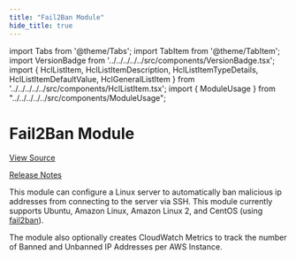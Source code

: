 ```yaml
---
title: "Fail2Ban Module"
hide_title: true
---
```


import Tabs from '@theme/Tabs';
import TabItem from '@theme/TabItem';
import VersionBadge from '../../../../../src/components/VersionBadge.tsx';
import { HclListItem, HclListItemDescription, HclListItemTypeDetails, HclListItemDefaultValue, HclGeneralListItem } from '../../../../../src/components/HclListItem.tsx';
import { ModuleUsage } from "../../../../../src/components/ModuleUsage";

<VersionBadge repoTitle="Security Modules" version="0.68.6" lastModifiedVersion="0.65.9"/>

# Fail2Ban Module

<a href="https://github.com/gruntwork-io/terraform-aws-security/tree/v0.68.6/modules/fail2ban" className="link-button" title="View the source code for this module in GitHub.">View Source</a>

<a href="https://github.com/gruntwork-io/terraform-aws-security/releases/tag/v0.65.9" className="link-button" title="Release notes for only versions which impacted this module.">Release Notes</a>

This module can configure a Linux server to automatically ban malicious ip addresses from connecting to the server
via SSH. This module currently supports Ubuntu, Amazon Linux, Amazon Linux 2, and CentOS (using
[fail2ban](https://www.fail2ban.org)).

The module also optionally creates CloudWatch Metrics to track the number of Banned and Unbanned IP Addresses per AWS
Instance.


<!-- ##DOCS-SOURCER-START
{
  "originalSources": [
    "https://github.com/gruntwork-io/terraform-aws-security/tree/v0.68.6/modules/fail2ban/readme.md",
    "https://github.com/gruntwork-io/terraform-aws-security/tree/v0.68.6/modules/fail2ban/variables.tf",
    "https://github.com/gruntwork-io/terraform-aws-security/tree/v0.68.6/modules/fail2ban/outputs.tf"
  ],
  "sourcePlugin": "module-catalog-api",
  "hash": "d1b0b2d9f417d941449d03729fd41d5f"
}
##DOCS-SOURCER-END -->
